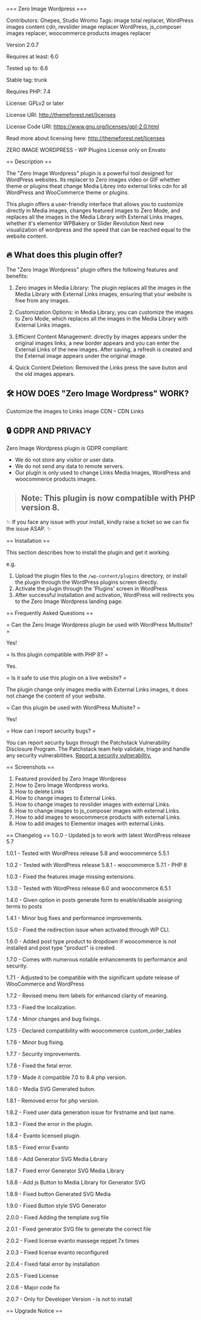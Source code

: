 === Zero Image Wordpress ===

Contributors: Ghepes, Studio Wromo
Tags: image total replacer, WordPress images content cdn, revslider image replacer WordPress, js_composer images replacer, woocommerce products images replacer

Version 2.0.7

Requires at least: 6.0

Tested up to: 6.6

Stable tag: trunk

Requires PHP: 7.4

License: GPLv2 or later

License URI: http://themeforest.net/licenses

License Code URI: https://www.gnu.org/licenses/gpl-2.0.html

Read more about licensing here: http://themeforest.net/licenses


ZERO IMAGE WORDPRESS - WP Plugins License only on Envato

== Description ==

The "Zero Image Wordpress" plugin is a powerful tool designed for WordPress websites. Its replacer to Zero images video or GIF whether theme or plugins theat change Media Librey into external links cdn for all WordPress and WooCommerce theme or plugins.

This plugin offers a user-friendly interface that allows you to customize directly in Media images, changes featured images to Zero Mode, and replaces all the images in the Media Library with External Links images, whether it's elementor  WPBakery or Slider Revolution Next new visualization of wordpress and the speed that can be reached equal to the website content.


## 🔥 What does this plugin offer?

The "Zero Image Wordpress" plugin offers the following features and benefits:

1) Zero images in Media Library: The plugin replaces all the images in the Media Library with External Links images, ensuring that your website is free from any images.

2) Customization Options: in Media Library, you can customize the images to Zero Mode, which replaces all the images in the Media Library with External Links images.

3) Efficient Content Management: directly by images appears under the original images links, a new border appears and you can enter the External Links of the new images. After saving, a refresh is created and the External image appears under the original image.

4) Quick Content Deletion: Removed the Links press the save buton and the old images appears.


## 🛠️ HOW DOES "Zero Image Wordpress" WORK?
Customize the images to Links image  CDN – CDN Links


## 🔒 GDPR AND PRIVACY
Zero Image Wordpress plugin is GDPR compliant:
- We do not store any visitor or user data.
- We do not send any data to remote servers.
- Our plugin is only used to change Links Media Images, WordPress and woocommerce products images.

> ## Note: This plugin is now compatible with PHP version 8. 

✨ If you face any issue with your install, kindly raise a ticket so we can fix the issue ASAP. ✨

== Installation ==

This section describes how to install the plugin and get it working.

e.g.

1. Upload the plugin files to the `/wp-content/plugins` directory, or install the plugin through the WordPress plugins screen directly.
1. Activate the plugin through the 'Plugins' screen in WordPress
2. After successful installation and activation, WordPress will redirects you to the Zero Image Wordpress landing page. 

== Frequently Asked Questions ==

= Can the Zero Image Wordpress plugin be used with WordPress Multisite? =

Yes!


= Is this plugin compatible with PHP 8? =

Yes.

= Is it safe to use this plugin on a live website? =

The plugin change only images media with External Links images, it does not change the content of your website.

= Can this plugin be used with WordPress Multisite? =

Yes!

= How can I report security bugs? =

You can report security bugs through the Patchstack Vulnerability Disclosure Program. The Patchstack team help validate, triage and handle any security vulnerabilities. [Report a security vulnerability.](https://github.com/ghepes/zero-image-wordpress/security/advisories/new)

== Screenshots ==
1. Featured provided by Zero Image Wordpress
2. How to Zero Image Wordpress works.
3. How to delete Links
4. How to change images to External Links.
5. How to change images to revslider images with external Links.
6. How to change images to js_composer images with external Links.
7. How to add images to woocommerce products with external Links.
8. How to add images to Elementor images with external Links.

== Changelog ==
1.0.0 - Updated js to work with latest WordPress release 5.7 

1.0.1 - Tested with WordPress release 5.8 and woocommerce 5.5.1 

1.0.2 - Tested with WordPress release 5.8.1 - woocommerce 5.7.1 - PHP 8 

1.0.3 - Fixed the features image missing extensions.

1.3.0 - Tested with WordPress release 6.0 and woocommerce 6.5.1

1.4.0 - Given option in posts generate form to enable/disable assigning terms to posts

1.4.1 - Minor bug fixes and performance improvements.

1.5.0 - Fixed the redirection issue when activated through WP CLI.

1.6.0 - Added post type product to dropdown if woocommerce is not installed and post type "product" is created.

1.7.0 - Comes with numerous notable enhancements to performance and security.

1.7.1 - Adjusted to be compatible with the significant update release of WooCommerce and WordPress

1.7.2 - Revised menu item labels for enhanced clarity of meaning.

1.7.3 - Fixed the localization.

1.7.4 - Minor changes and bug fixings.

1.7.5 - Declared compatibility with woocommerce custom_order_tables

1.7.6 - Minor bug fixing.

1.7.7 - Security improvements.

1.7.8 - Fixed the fetal error.

1.7.9 - Made it compatible 7.0 to 8.4 php version.

1.8.0 - Media SVG Generated buton.

1.8.1 - Removed error for php version.

1.8.2 - Fixed user data generation issue for firstname and last name.

1.8.3 - Fixed the error in the plugin.

1.8.4 - Evanto licensed plugin.

1.8.5 - Fixed error Evanto

1.8.6 - Add Generator SVG Media Library

1.8.7 - Fixed error Generator SVG Media Library

1.8.8 - Add js Button to Media Library for Generator SVG

1.8.9 - Fixed button Generated SVG Media

1.9.0 - Fixed Button style SVG Generator

2.0.0 - Fixed Adding the template.svg file

2.0.1 - Fixed generator SVG file to generate the correct file

2.0.2 - Fixed license evanto massege reppet 7x times

2.0.3 - Fixed license evanto reconfigured

2.0.4 - Fixed fatal error by installation

2.0.5 - Fixed License

2.0.6 - Major code fix

2.0.7 - Only for Developer Version - is not to install

== Upgrade Notice ==
